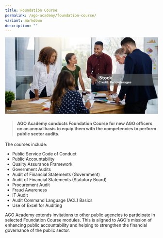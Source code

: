 ```yaml
---
title: Foundation Course
permalink: /ago-academy/foundation-course/
variant: markdown
description: ""
---
```

![Foundation Course](/images/istockphoto_825550044_1024x1024_800x400.jpg)

> #### **AGO Academy conducts Foundation Course for new AGO officers on an annual basis to equip them with the competencies to perform public sector audits.**
 
The courses include: 
* Public Service Code of Conduct 
* Public Accountability
* Quality Assurance Framework
* Government Audits
* Audit of Financial Statements (Government)
* Audit of Financial Statements (Statutory Board)
* Procurement Audit
* Fraud Awareness
* IT Audit
* Audit Command Language (ACL) Basics
* Use of Excel for Auditing

AGO Academy extends invitations to other public agencies to participate in selected Foundation Course modules. This is aligned to AGO's mission of enhancing public accountability and helping to strengthen the financial governance of the public sector.